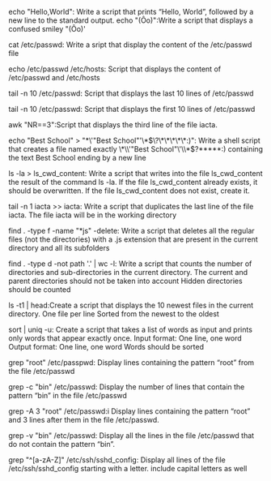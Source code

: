 echo "Hello,World": Write a script that prints “Hello, World”, followed by a new line to the standard output.
echo "(Ôo)":Write a script that displays a confused smiley "(Ôo)'

cat /etc/passwd: Write a sript that display the content of the /etc/passwd file

echo /etc/passwd /etc/hosts: Script that displays the content of /etc/passwd and /etc/hosts

tail -n 10 /etc/passwd: Script that displays the last 10 lines of /etc/passwd

tail -n 10 /etc/passwd: Script that displays the first 10 lines of /etc/passwd

awk "NR==3":Script that displays the third line of the file iacta.

echo "Best School" > "\*\\'"Best School"\'\\*$\?\*\*\*\*\*:)": Write a shell script that creates a file named exactly \*\\'"Best School"\'\\*$\?\*\*\*\*\*:) containing the text Best School ending by a new line

ls -la > ls_cwd_content: Write a script that writes into the file ls_cwd_content the result of the command ls -la. If the file ls_cwd_content already exists, it should be overwritten. If the file ls_cwd_content does not exist, create it.

tail -n 1 iacta >> iacta: Write a script that duplicates the last line of the file iacta. The file iacta will be in the working directory

find . -type f -name "*js" -delete: Write a script that deletes all the regular files (not the directories) with a .js extension that are present in the current directory and all its subfolders

find . -type d -not path '.' | wc -l: Write a script that counts the number of directories and sub-directories in the current directory.
The current and parent directories should not be taken into account
Hidden directories should be counted

ls -t1 | head:Create a script that displays the 10 newest files in the current directory.
One file per line
Sorted from the newest to the oldest

sort | uniq -u: Create a script that takes a list of words as input and prints only words that appear exactly once.
Input format: One line, one word
Output format: One line, one word
Words should be sorted

grep "root" /etc/passpwd: Display lines containing the pattern “root” from the file /etc/passwd

grep -c "bin" /etc/passwd: Display the number of lines that contain the pattern “bin” in the file /etc/passwd

grep -A 3 "root" /etc/passwd:i Display lines containing the pattern “root” and 3 lines after them in the file /etc/passwd.

grep -v "bin" /etc/passwd: Display all the lines in the file /etc/passwd that do not contain the pattern “bin”.

grep "^[a-zA-Z]" /etc/ssh/sshd_config: Display all lines of the file /etc/ssh/sshd_config starting with a letter.
include capital letters as well
